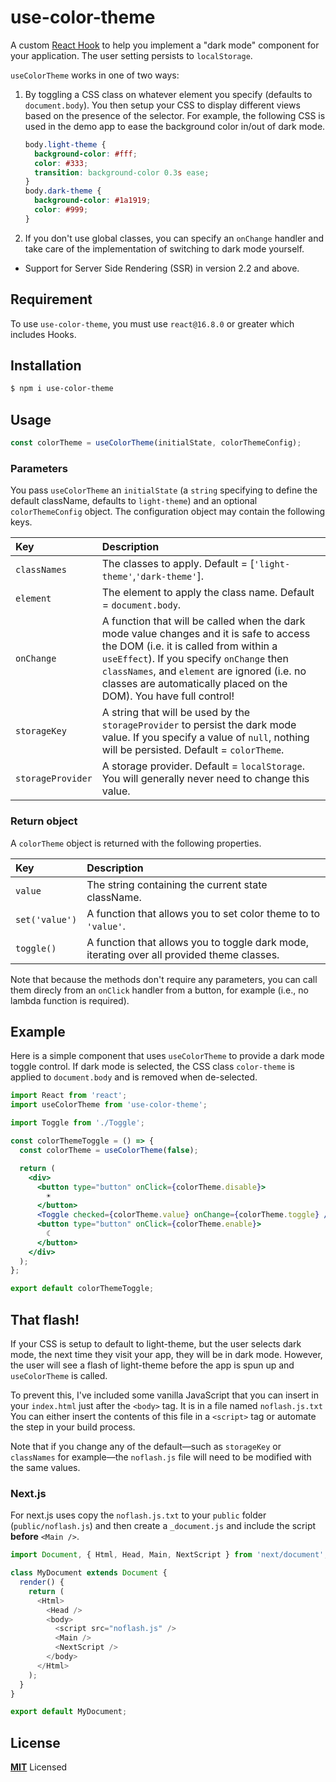 # use-color-theme

A custom [React Hook](https://reactjs.org/docs/hooks-overview.html) to help you implement a "dark mode" component for your application.
The user setting persists to `localStorage`.

`useColorTheme` works in one of two ways:

1.  By toggling a CSS class on whatever element you specify (defaults to `document.body`).
    You then setup your CSS to display different views based on the presence of the selector. For example, the following CSS is used in the demo app to ease the background color in/out of dark mode.

    ```css
    body.light-theme {
      background-color: #fff;
      color: #333;
      transition: background-color 0.3s ease;
    }
    body.dark-theme {
      background-color: #1a1919;
      color: #999;
    }
    ```

2.  If you don't use global classes, you can specify an `onChange` handler and take care of the implementation of switching to dark mode yourself.

- Support for Server Side Rendering (SSR) in version 2.2 and above.

## Requirement

To use `use-color-theme`, you must use `react@16.8.0` or greater which includes Hooks.

## Installation

```sh
$ npm i use-color-theme
```

## Usage

```js
const colorTheme = useColorTheme(initialState, colorThemeConfig);
```

### Parameters

You pass `useColorTheme` an `initialState` (a `string` specifying to define the default className, defaults to `light-theme`) and an optional `colorThemeConfig` object. The configuration object may contain the following keys.

| Key               | Description                                                                                                                                                                                                                                                                                                               |
| :---------------- | :------------------------------------------------------------------------------------------------------------------------------------------------------------------------------------------------------------------------------------------------------------------------------------------------------------------------ |
| `classNames`      | The classes to apply. Default = [`'light-theme'`,`'dark-theme'`].                                                                                                                                                                                                                                                                             |
| `element`         | The element to apply the class name. Default = `document.body`.                                                                                                                                                                                                                                                           |
| `onChange`        | A function that will be called when the dark mode value changes and it is safe to access the DOM (i.e. it is called from within a `useEffect`). If you specify `onChange` then `classNames`, and `element` are ignored (i.e. no classes are automatically placed on the DOM). You have full control! |
| `storageKey`      | A string that will be used by the `storageProvider` to persist the dark mode value. If you specify a value of `null`, nothing will be persisted. Default = `colorTheme`.                                                                                                                                                                                                                   |
| `storageProvider` | A storage provider. Default = `localStorage`. You will generally never need to change this value.                                                                                                                                                                                                                       |

### Return object

A `colorTheme` object is returned with the following properties.

| Key         | Description                                             |
| :---------- | :------------------------------------------------------ |
| `value`     | The string containing the current state className.    |
| `set('value')`  | A function that allows you to set color theme to to `'value'`.  |
| `toggle()`  | A function that allows you to toggle dark mode, iterating over all provided theme classes.         |

Note that because the methods don't require any parameters, you can call them
direcly from an `onClick` handler from a button, for example
(i.e., no lambda function is required).

## Example

Here is a simple component that uses `useColorTheme` to provide a dark mode toggle control.
If dark mode is selected, the CSS class `color-theme` is applied to `document.body` and is removed
when de-selected.

```jsx
import React from 'react';
import useColorTheme from 'use-color-theme';

import Toggle from './Toggle';

const colorThemeToggle = () => {
  const colorTheme = useColorTheme(false);

  return (
    <div>
      <button type="button" onClick={colorTheme.disable}>
        ☀
      </button>
      <Toggle checked={colorTheme.value} onChange={colorTheme.toggle} />
      <button type="button" onClick={colorTheme.enable}>
        ☾
      </button>
    </div>
  );
};

export default colorThemeToggle;
```

## That flash!

If your CSS is setup to default to light-theme, but the user selects dark mode,
the next time they visit your app, they will be in dark mode.
However, the user will see a flash of light-theme before the app is spun up
and `useColorTheme` is called.

To prevent this, I've included some vanilla JavaScript that you can insert in your
`index.html` just after the `<body>` tag. It is in a file named `noflash.js.txt`
You can either insert the contents of this file in a `<script>` tag or automate the
step in your build process.

Note that if you change any of the default—such as `storageKey` or `classNames` for example—the `noflash.js` file will need to be modified with the same values.


### Next.js

For next.js uses copy the `noflash.js.txt` to your `public` folder (`public/noflash.js`) and then create a `_document.js` and include the script **before** `<Main />`.

```js
import Document, { Html, Head, Main, NextScript } from 'next/document';

class MyDocument extends Document {
  render() {
    return (
      <Html>
        <Head />
        <body>
          <script src="noflash.js" />
          <Main />
          <NextScript />
        </body>
      </Html>
    );
  }
}

export default MyDocument;
```

## License

**[MIT](LICENSE)** Licensed
